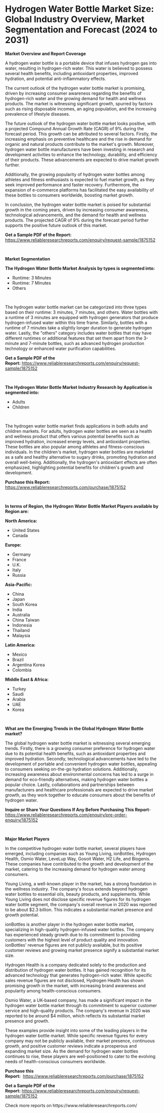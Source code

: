 <p><h1>Hydrogen Water Bottle Market Size: Global Industry Overview, Market Segmentation and Forecast (2024 to 2031)</h1></p><p><strong>Market Overview and Report Coverage</strong></p>
<p><p>A hydrogen water bottle is a portable device that infuses hydrogen gas into water, resulting in hydrogen-rich water. This water is believed to possess several health benefits, including antioxidant properties, improved hydration, and potential anti-inflammatory effects.</p><p>The current outlook of the hydrogen water bottle market is promising, driven by increasing consumer awareness regarding the benefits of hydrogen-rich water and the growing demand for health and wellness products. The market is witnessing significant growth, spurred by factors such as rising disposable incomes, an aging population, and the increasing prevalence of lifestyle diseases.</p><p>The future outlook of the hydrogen water bottle market looks positive, with a projected Compound Annual Growth Rate (CAGR) of 9% during the forecast period. This growth can be attributed to several factors. Firstly, the increasing emphasis on preventive healthcare and the rise in demand for organic and natural products contribute to the market's growth. Moreover, hydrogen water bottle manufacturers have been investing in research and development activities to enhance the technology, durability, and efficiency of their products. These advancements are expected to drive market growth further.</p><p>Additionally, the growing popularity of hydrogen water bottles among athletes and fitness enthusiasts is expected to fuel market growth, as they seek improved performance and faster recovery. Furthermore, the expansion of e-commerce platforms has facilitated the easy availability of these bottles to consumers worldwide, boosting market growth.</p><p>In conclusion, the hydrogen water bottle market is poised for substantial growth in the coming years, driven by increasing consumer awareness, technological advancements, and the demand for health and wellness products. The projected CAGR of 9% during the forecast period further supports the positive future outlook of this market.</p></p>
<p><strong>Get a Sample PDF of the Report:</strong> <a href="https://www.reliableresearchreports.com/enquiry/request-sample/1875152">https://www.reliableresearchreports.com/enquiry/request-sample/1875152</a></p>
<p>&nbsp;</p>
<p><strong>Market Segmentation</strong></p>
<p><strong>The Hydrogen Water Bottle Market Analysis by types is segmented into:</strong></p>
<p><ul><li>Runtime: 3 Minutes</li><li>Runtime: 7 Minutes</li><li>Others</li></ul></p>
<p>&nbsp;</p>
<p><p>The hydrogen water bottle market can be categorized into three types based on their runtime: 3 minutes, 7 minutes, and others. Water bottles with a runtime of 3 minutes are equipped with hydrogen generators that produce hydrogen-infused water within this time frame. Similarly, bottles with a runtime of 7 minutes take a slightly longer duration to generate hydrogen water. Lastly, the "others" category includes water bottles that may have different runtimes or additional features that set them apart from the 3-minute and 7-minute bottles, such as advanced hydrogen production technology or enhanced water purification capabilities.</p></p>
<p><strong>Get a Sample PDF of the Report:</strong>&nbsp;<a href="https://www.reliableresearchreports.com/enquiry/request-sample/1875152">https://www.reliableresearchreports.com/enquiry/request-sample/1875152</a></p>
<p>&nbsp;</p>
<p><strong>The Hydrogen Water Bottle Market Industry Research by Application is segmented into:</strong></p>
<p><ul><li>Adults</li><li>Children</li></ul></p>
<p>&nbsp;</p>
<p><p>The hydrogen water bottle market finds applications in both adults and children markets. For adults, hydrogen water bottles are seen as a health and wellness product that offers various potential benefits such as improved hydration, increased energy levels, and antioxidant properties. These bottles are also popular among athletes and fitness-conscious individuals. In the children's market, hydrogen water bottles are marketed as a safe and healthy alternative to sugary drinks, promoting hydration and overall well-being. Additionally, the hydrogen's antioxidant effects are often emphasized, highlighting potential benefits for children's growth and development.</p></p>
<p><strong>Purchase this Report:</strong>&nbsp; <a href="https://www.reliableresearchreports.com/purchase/1875152">https://www.reliableresearchreports.com/purchase/1875152</a></p>
<p>&nbsp;</p>
<p><strong>In terms of Region, the Hydrogen Water Bottle Market Players available by Region are:</strong></p>
<p>
    <p> <strong> North America: </strong>
        <ul>
            <li>United States</li>
            <li>Canada</li>
        </ul>
        </p> 
    <p> <strong> Europe: </strong>
        <ul>
            <li>Germany</li>
            <li>France</li>
            <li>U.K.</li>
            <li>Italy</li>
            <li>Russia</li>
        </ul>
        </p> 
    <p> <strong> Asia-Pacific: </strong>
        <ul>
            <li>China</li>
            <li>Japan</li>
            <li>South Korea</li>
            <li>India</li>
            <li>Australia</li>
            <li>China Taiwan</li>
            <li>Indonesia</li>
            <li>Thailand</li>
            <li>Malaysia</li>
        </ul>
        </p> 
    <p> <strong> Latin America: </strong>
        <ul>
            <li>Mexico</li>
            <li>Brazil</li>
            <li>Argentina Korea</li>
            <li>Colombia</li>
        </ul>
        </p> 
    <p> <strong> Middle East & Africa: </strong>
        <ul>
            <li>Turkey</li>
            <li>Saudi</li>
            <li>Arabia</li>
            <li>UAE</li>
            <li>Korea</li>
        </ul>
    </p>
    </p>
<p>&nbsp;</p>
<p><strong>What are the Emerging Trends in the Global Hydrogen Water Bottle market?</strong></p>
<p><p>The global hydrogen water bottle market is witnessing several emerging trends. Firstly, there is a growing consumer preference for hydrogen water due to its potential health benefits, such as antioxidant properties and improved hydration. Secondly, technological advancements have led to the development of portable and convenient hydrogen water bottles, appealing to consumers seeking on-the-go hydration solutions. Additionally, increasing awareness about environmental concerns has led to a surge in demand for eco-friendly alternatives, making hydrogen water bottles a popular choice. Lastly, collaborations and partnerships between manufacturers and healthcare professionals are expected to drive market growth, as they work together to educate consumers about the benefits of hydrogen water.</p></p>
<p><strong>Inquire or Share Your Questions If Any Before Purchasing This Report</strong>- <a href="https://www.reliableresearchreports.com/enquiry/pre-order-enquiry/1875152">https://www.reliableresearchreports.com/enquiry/pre-order-enquiry/1875152</a></p>
<p>&nbsp;</p>
<p><strong>Major Market Players</strong></p>
<p><p>In the competitive hydrogen water bottle market, several players have emerged, including companies such as Young Living, ionBottles, Hydrogen Health, Osmio Water, LeveLup Way, Gosoit Water, H2 Life, and Biogenis. These companies have contributed to the growth and development of the market, catering to the increasing demand for hydrogen water among consumers.</p><p>Young Living, a well-known player in the market, has a strong foundation in the wellness industry. The company's focus extends beyond hydrogen water bottles to essential oils, beauty products, and supplements. While Young Living does not disclose specific revenue figures for its hydrogen water bottle segment, the company's overall revenue in 2020 was reported to be about $2.3 billion. This indicates a substantial market presence and growth potential.</p><p>ionBottles is another player in the hydrogen water bottle market, specializing in high-quality hydrogen-infused water bottles. The company has experienced steady growth due to its commitment to providing customers with the highest level of product quality and innovation. ionBottles' revenue figures are not publicly available, but its positive customer reviews and growing market presence signify a substantial market size.</p><p>Hydrogen Health is a company dedicated solely to the production and distribution of hydrogen water bottles. It has gained recognition for its advanced technology that generates hydrogen-rich water. While specific sales revenue figures are not disclosed, Hydrogen Health has shown promising growth in the market, with increasing brand awareness and popularity among health-conscious consumers.</p><p>Osmio Water, a UK-based company, has made a significant impact in the hydrogen water bottle market through its commitment to superior customer service and high-quality products. The company's revenue in 2020 was reported to be around $4 million, which reflects its substantial market presence and growth.</p><p>These examples provide insight into some of the leading players in the hydrogen water bottle market. While specific revenue figures for every company may not be publicly available, their market presence, continuous growth, and positive customer reviews indicate a prosperous and expanding market size. As the demand for hydrogen water bottles continues to rise, these players are well-positioned to cater to the evolving needs of health-conscious consumers worldwide.</p></p>
<p><strong>Purchase this Report:</strong>&nbsp;&nbsp;<a href="https://www.reliableresearchreports.com/purchase/1875152">https://www.reliableresearchreports.com/purchase/1875152</a></p>
<p></p>
<p><strong>Get a Sample PDF of the Report:</strong>&nbsp;<a href="https://www.reliableresearchreports.com/enquiry/request-sample/1875152">https://www.reliableresearchreports.com/enquiry/request-sample/1875152</a></p>
<p>Check more reports on https://www.reliableresearchreports.com/</p>